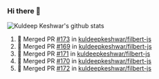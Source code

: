 ### Hi there 👋

<!--
**kuldeepkeshwar/kuldeepkeshwar** is a ✨ _special_ ✨ repository because its `README.md` (this file) appears on your GitHub profile.

Here are some ideas to get you started:

- 🔭 I’m currently working on ...
- 🌱 I’m currently learning ...
- 👯 I’m looking to collaborate on ...
- 🤔 I’m looking for help with ...
- 💬 Ask me about ...
- 📫 How to reach me: ...
- 😄 Pronouns: ...
- ⚡ Fun fact: ...
-->
![Kuldeep Keshwar's github stats](https://github-readme-stats.vercel.app/api?username=kuldeepkeshwar&show_icons=true)

<!--START_SECTION:activity-->
1. 🎉 Merged PR [#173](https://github.com/kuldeepkeshwar/filbert-js/pull/173) in [kuldeepkeshwar/filbert-js](https://github.com/kuldeepkeshwar/filbert-js)
2. 🎉 Merged PR [#169](https://github.com/kuldeepkeshwar/filbert-js/pull/169) in [kuldeepkeshwar/filbert-js](https://github.com/kuldeepkeshwar/filbert-js)
3. 🎉 Merged PR [#171](https://github.com/kuldeepkeshwar/filbert-js/pull/171) in [kuldeepkeshwar/filbert-js](https://github.com/kuldeepkeshwar/filbert-js)
4. 🎉 Merged PR [#170](https://github.com/kuldeepkeshwar/filbert-js/pull/170) in [kuldeepkeshwar/filbert-js](https://github.com/kuldeepkeshwar/filbert-js)
5. 🎉 Merged PR [#172](https://github.com/kuldeepkeshwar/filbert-js/pull/172) in [kuldeepkeshwar/filbert-js](https://github.com/kuldeepkeshwar/filbert-js)
<!--END_SECTION:activity-->
